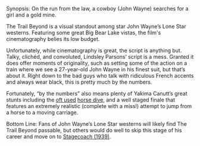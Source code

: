 Synopsis: On the run from the law, a cowboy (John Wayne) searches for a girl and a gold mine.

The Trail Beyond is a visual standout among star John Wayne’s Lone Star westerns.  Featuring some great Big Bear Lake vistas, the film's cinematography belies its low budget.

Unfortunately, while cinematography is great, the script is anything but.  Talky, clichéd, and convoluted, Lindsley Parsons’ script is a mess.  Granted it does offer moments of originality, such as setting some of the action on a train where we see a 27-year-old John Wayne in his finest suit, but that’s about it.  Right down to the bad guys who talk with ridiculous French accents and always wear black, this is pretty much by the numbers.

Fortunately, “by the numbers” also means plenty of Yakima Canutt’s great stunts including the <a href="/browse/reviews/riders-of-destiny-1933/">oft used</a> <a href="/browse/reviews/the-lawless-frontier-1934/">horse dive</a>, and a well staged finale that features an extremely realistic (complete with a miss!) attempt to jump from a horse to a moving carriage.

Bottom Line: Fans of John Wayne’s Lone Star westerns will likely find The Trail Beyond passable, but others would do well to skip this stage of his career and move on to <a href="/browse/reviews/stagecoach-1939/">Stagecoach (1939)</a>.


